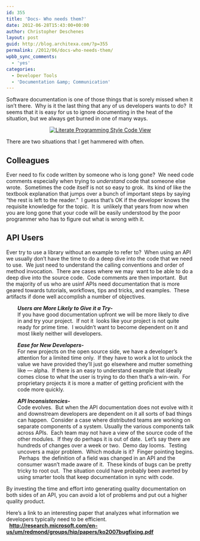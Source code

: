 ```yaml
---
id: 355
title: 'Docs- Who needs them?'
date: 2012-06-28T15:43:00+00:00
author: Christopher Deschenes
layout: post
guid: http://blog.architexa.com/?p=355
permalink: /2012/06/docs-who-needs-them/
wpbb_sync_comments:
  - 'yes'
categories:
  - Developer Tools
  - 'Documentation &amp; Communication'
---
```

<!--S-ButtonZ 1.1.5 Start-->

<div style="float: left; width: 42px; padding-right: 10px; margin: 0 -52px 0 0; position: relative; left: -62px; top: 8px">
</div>

<!--S-ButtonZ 1.1.5 End-->

Software documentation is one of those things that is sorely missed when it isn&#8217;t there.  Why is it the last thing that any of us developers wants to do?  It seems that it is easy for us to ignore documenting in the heat of the situation, but we always get burned in one of many ways.

<p style="text-align: center;">
  <a href="/assets/uploads/2012/06/docmaps1.gif"><img class="aligncenter size-large wp-image-358" title="Literate Programming Style Code View" src="/assets/uploads/2012/06/docmaps1-1024x251.gif" alt="Literate Programming Style Code View" srcset="/assets/uploads/2012/06/docmaps1-1024x251.gif 1024w, /assets/uploads/2012/06/docmaps1-300x73.gif 300w, /assets/uploads/2012/06/docmaps1.gif 1093w" sizes="(max-width: 1024px) 100vw, 1024px" /></a>
</p>

<!--more-->

There are two situations that I get hammered with often.

## Colleagues

Ever need to fix code written by someone who is long gone?  We need code comments especially when trying to _understand_ code that someone else wrote.  Sometimes the code itself is not so easy to grok.  Its kind of like the textbook explanation that jumps over a bunch of important steps by saying &#8220;the rest is left to the reader.&#8221;  I guess that&#8217;s OK if the developer knows the requisite knowledge for the topic.  It is  unlikely that years from now when you are long gone that your code will be easily understood by the poor programmer who has to figure out what is wrong with it.

## API Users

Ever try to use a library without an example to refer to?  When using an API we usually don&#8217;t have the time to do a deep dive into the code that we need to use.  We just need to understand the calling conventions and order of method invocation.  There are cases where we may  want to be able to do a deep dive into the source code.  Code comments are then important.  But the majority of us who are usinf APIs need documentation that is more geared towards tutorials, workflows, tips and tricks, and examples.  These artifacts if done well accomplish a number of objectives.

<p style="padding-left: 30px;">
  <strong><em>Users are More Likely to Give it a Try-</em></strong><br /> If you have good documentation upfront we will be more likely to dive in and try your project.  If not it  looks like your project is not quite ready for prime time.  I wouldn&#8217;t want to become dependent on it and most likely neither will developers.
</p>

<p style="padding-left: 30px;">
  <strong><em>Ease for New Developers-</em></strong><br /> For new projects on the open source side, we have a developer&#8217;s attention for a limited time only.  If they have to work a lot to unlock the value we have provided they&#8217;ll just go elsewhere and mutter something like &#8212; alpha.  If there is an easy to understand example that ideally comes close to what the user is trying to do then that&#8217;s a win-win.  For proprietary projects it is more a matter of getting proficient with the code more quickly.
</p>

<p style="padding-left: 30px;">
  <strong><em>API Inconsistencies-</em></strong><br /> Code evolves.  But when the API documentation does not evolve with it and downstream developers are dependent on it all sorts of bad things can happen.  Consider a case where distributed teams are working on separate components of a system. Usually the various components talk across APIs.  Each team may not have a view of the source code of the other modules.  If they do perhaps it is out of date.  Let&#8217;s say there are hundreds of changes over a week or two.  Demo day looms.  Testing uncovers a major problem.  Which module is it?  Finger pointing begins.  Perhaps  the definition of a field was changed in an API and the consumer wasn&#8217;t made aware of it.  These kinds of bugs can be pretty tricky to root out.  The situation could have probably been averted by using smarter tools that keep documentation in sync with code.
</p>

By investing the time and effort into generating quality documentation on both sides of an API, you can avoid a lot of problems and put out a higher quality product.

Here&#8217;s a link to an interesting paper that analyzes what information we developers typically need to be efficient.   <strong id="internal-source-marker_0.04903030535206199"><a href="http://research.microsoft.com/en-us/um/redmond/groups/hip/papers/ko2007bugfixing.pdf">http://research.microsoft.com/en-us/um/redmond/groups/hip/papers/ko2007bugfixing.pdf</a></strong>

<div style="clear:both;">
  &nbsp;
</div>